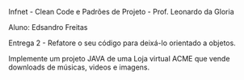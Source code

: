 Infnet - Clean Code e Padrões de Projeto - Prof. Leonardo da Gloria

Aluno: Edsandro Freitas

Entrega 2 - Refatore o seu código para deixá-lo orientado a objetos.

Implemente um projeto JAVA de uma Loja virtual ACME que vende downloads de músicas, videos e imagens.

